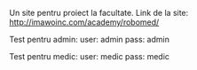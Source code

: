 Un site pentru proiect la facultate. Link de la site: http://imawoinc.com/academy/robomed/

Test pentru admin:
user: admin
pass: admin

Test pentru medic:
user: medic
pass: medic
